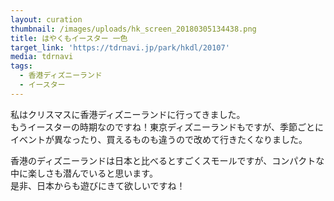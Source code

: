 ```yaml
---
layout: curation
thumbnail: /images/uploads/hk_screen_20180305134438.png
title: はやくもイースター 一色
target_link: 'https://tdrnavi.jp/park/hkdl/20107'
media: tdrnavi
tags:
  - 香港ディズニーランド
  - イースター
---
```

私はクリスマスに香港ディズニーランドに行ってきました。  
もうイースターの時期なのですね！東京ディズニーランドもですが、季節ごとにイベントが異なったり、買えるものも違うので改めて行きたくなりました。

香港のディズニーランドは日本と比べるとすごくスモールですが、コンパクトな中に楽しさも潜んでいると思います。  
是非、日本からも遊びにきて欲しいですね！
